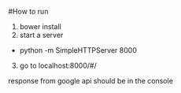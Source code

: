 #How to run

1. bower install
2. start a server
  * python -m SimpleHTTPServer 8000

3. go to localhost:8000/#/

response from google api should be in the console

